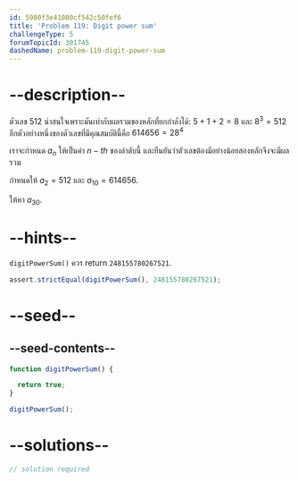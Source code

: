 ```yaml
---
id: 5900f3e41000cf542c50fef6
title: 'Problem 119: Digit power sum'
challengeType: 5
forumTopicId: 301745
dashedName: problem-119-digit-power-sum
---
```


# --description--

ตัวเลข 512 น่าสนใจเพราะมันเท่ากับผลรวมของหลักที่ยกกำลังได้: $5 + 1 + 2 = 8$ และ $8^3 = 512$ อีกตัวอย่างหนึ่งของตัวเลขที่มีคุณสมบัตินี้คือ $614656 = 28^4$

เราจะกำหนด $a_n$ ให้เป็นค่า $n-th$ ของลำดับนี้ และยืนยันว่าตัวเลขต้องมีอย่างน้อยสองหลักจึงจะมีผลรวม

กำหนดให้ $a_2 = 512$ และ $a_{10} = 614656$.

ให้หา $a_{30}$.

# --hints--

`digitPowerSum()` ควร return `248155780267521`.

```js
assert.strictEqual(digitPowerSum(), 248155780267521);
```

# --seed--

## --seed-contents--

```js
function digitPowerSum() {

  return true;
}

digitPowerSum();
```

# --solutions--

```js
// solution required
```
